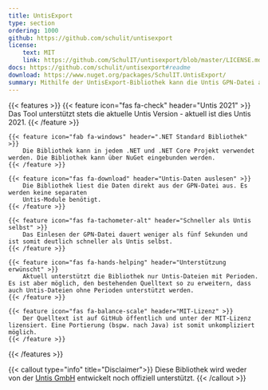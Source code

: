```yaml
---
title: UntisExport
type: section
ordering: 1000
github: https://github.com/schulit/untisexport
license:
    text: MIT
    link: https://github.com/SchulIT/untisexport/blob/master/LICENSE.md
docs: https://github.com/schulit/untisexport#readme
download: https://www.nuget.org/packages/SchulIT.UntisExport/
summary: Mithilfe der UntisExport-Bibliothek kann die Untis GPN-Datei ausgelesen werden.
---
```


{{< features >}}
    {{< feature icon="fas fa-check" header="Untis 2021" >}}
        Das Tool unterstützt stets die aktuelle Untis Version - aktuell ist dies Untis 2021.
    {{< /feature >}}

    {{< feature icon="fab fa-windows" header=".NET Standard Bibliothek" >}}
        Die Bibliothek kann in jedem .NET und .NET Core Projekt verwendet werden. Die Bibliothek kann über NuGet eingebunden werden.
    {{< /feature >}}

    {{< feature icon="fas fa-download" header="Untis-Daten auslesen" >}}
        Die Bibliothek liest die Daten direkt aus der GPN-Datei aus. Es werden keine separaten
        Untis-Module benötigt.
    {{< /feature >}}

    {{< feature icon="fas fa-tachometer-alt" header="Schneller als Untis selbst" >}}
        Das Einlesen der GPN-Datei dauert weniger als fünf Sekunden und ist somit deutlich schneller als Untis selbst.
    {{< /feature >}}

    {{< feature icon="fas fa-hands-helping" header="Unterstützung erwünscht" >}}
        Aktuell unterstützt die Bibliothek nur Untis-Dateien mit Perioden. Es ist aber möglich, den bestehenden Quelltext so zu erweitern, dass auch Untis-Dateien ohne Perioden unterstützt werden.
    {{< /feature >}}

    {{< feature icon="fas fa-balance-scale" header="MIT-Lizenz" >}}
        Der Quelltext ist auf GitHub öffentlich und unter der MIT-Lizenz lizensiert. Eine Portierung (bspw. nach Java) ist somit unkompliziert möglich.
    {{< /feature >}}
{{< /features >}}

{{< callout type="info" title="Disclaimer">}}
    Diese Bibliothek wird weder von der <a href="https://www.untis.at/">Untis GmbH</a> entwickelt noch offiziell unterstützt. 
{{< /callout >}}